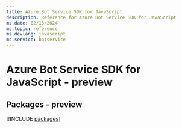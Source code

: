 ```yaml
---
title: Azure Bot Service SDK for JavaScript
description: Reference for Azure Bot Service SDK for JavaScript
ms.date: 02/13/2024
ms.topic: reference
ms.devlang: javascript
ms.service: botservice
---
```

# Azure Bot Service SDK for JavaScript - preview
## Packages - preview
[!INCLUDE [packages](bot-service-index.md)]